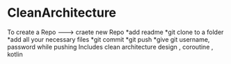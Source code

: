 # CleanArchitecture
To create a Repo ---> craete new Repo
                      *add readme
                      *git clone to a folder 
                      *add all your necessary files
                      *git commit
                      *git push
                      *give git username, password while pushing
Includes clean architecture design , coroutine , kotlin
